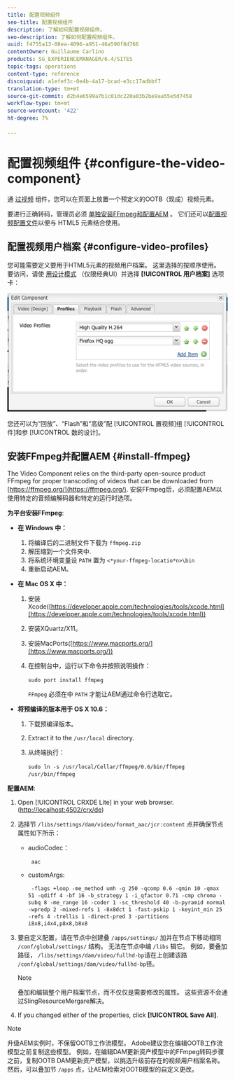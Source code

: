 ```yaml
---
title: 配置视频组件
seo-title: 配置视频组件
description: 了解如何配置视频组件。
seo-description: 了解如何配置视频组件。
uuid: f4755a13-08ea-4096-a951-46a590f8d766
contentOwner: Guillaume Carlino
products: SG_EXPERIENCEMANAGER/6.4/SITES
topic-tags: operations
content-type: reference
discoiquuid: a1efef3c-0e4b-4a17-bcad-e3cc17adbbf7
translation-type: tm+mt
source-git-commit: d2b4e6599a7b1c01dc220a03b2be9aa55e5d7458
workflow-type: tm+mt
source-wordcount: '422'
ht-degree: 7%

---
```



# 配置视频组件 {#configure-the-video-component}

通 [过视频](/help/sites-authoring/default-components-foundation.md#video) 组件，您可以在页面上放置一个预定义的OOTB（现成）视频元素。

要进行正确转码，管理员必须 [单独安装FFmpeg和配置AEM](#install-ffmpeg) 。 它们还可以[配置视频配置文件](#configure-video-profiles)以便与 HTML5 元素结合使用。

## 配置视频用户档案 {#configure-video-profiles}

您可能需要定义要用于HTML5元素的视频用户档案。 这里选择的按顺序使用。 要访问，请使 [用设计模式](/help/sites-authoring/default-components-designmode.md) （仅限经典UI）并选择 **[!UICONTROL 用户档案]** 选项卡：

![chlimage_1-317](assets/chlimage_1-317.png)

您还可以为“回放”、“Flash”和“高级”配 [!UICONTROL 置视频]组 [!UICONTROL 件]和参 [!UICONTROL 数的设计]。

## 安装FFmpeg并配置AEM {#install-ffmpeg}

The Video Component relies on the third-party open-source product FFmpeg for proper transcoding of videos that can be downloaded from [https://ffmpeg.org/](https://ffmpeg.org/). 安装FFmpeg后，必须配置AEM以使用特定的音频编解码器和特定的运行时选项。

**为平台安装FFmpeg**:

* **在 Windows 中：**

   1. 将编译后的二进制文件下载为 `ffmpeg.zip`
   1. 解压缩到一个文件夹中.
   1. 将系统环境变量设 `PATH` 置为 `<*your-ffmpeg-locatio*n>\bin`
   1. 重新启动AEM。

* **在 Mac OS X 中：**

   1. 安装Xcode([https://developer.apple.com/technologies/tools/xcode.html](https://developer.apple.com/technologies/tools/xcode.html))
   1. 安装XQuartz/X11。
   1. 安装MacPorts([https://www.macports.org/](https://www.macports.org/))
   1. 在控制台中，运行以下命令并按照说明操作：

      `sudo port install ffmpeg`

      `FFmpeg` 必须在中 `PATH` 才能让AEM通过命令行选取它。

* **将预编译的版本用于 OS X 10.6：**

   1. 下载预编译版本。
   1. Extract it to the `/usr/local` directory.
   1. 从终端执行：

      `sudo ln -s /usr/local/Cellar/ffmpeg/0.6/bin/ffmpeg /usr/bin/ffmpeg`

**配置AEM**:

1. Open [!UICONTROL CRXDE Lite] in your web browser. ([http://localhost:4502/crx/de](http://localhost:4502/crx/de))
1. 选择节 `/libs/settings/dam/video/format_aac/jcr:content` 点并确保节点属性如下所示：

   * audioCodec：

      ```
       aac
      ```

   * customArgs:

      ```
       -flags +loop -me_method umh -g 250 -qcomp 0.6 -qmin 10 -qmax 51 -qdiff 4 -bf 16 -b_strategy 1 -i_qfactor 0.71 -cmp chroma -subq 8 -me_range 16 -coder 1 -sc_threshold 40 -b-pyramid normal -wpredp 2 -mixed-refs 1 -8x8dct 1 -fast-pskip 1 -keyint_min 25 -refs 4 -trellis 1 -direct-pred 3 -partitions i8x8,i4x4,p8x8,b8x8
      ```

1. 要自定义配置，请在节点中创建叠 `/apps/settings/` 加并在节点下移动相同 `/conf/global/settings/` 结构。 无法在节点中编 `/libs` 辑它。 例如，要叠加路径， `/libs/settings/dam/video/fullhd-bp`请在上创建该路 `/conf/global/settings/dam/video/fullhd-bp`径。

   >[!NOTE]
   >
   >叠加和编辑整个用户档案节点，而不仅仅是需要修改的属性。 这些资源不会通过SlingResourceMergare解决。

1. If you changed either of the properties, click **[!UICONTROL Save All]**.

>[!NOTE]
>
>升级AEM实例时，不保留OOTB工作流模型。 Adobe建议您在编辑OOTB工作流模型之前复制这些模型。 例如，在编辑DAM更新资产模型中的FFmpeg转码步骤之前，复制OOTB DAM更新资产模型，以挑选升级前存在的视频用户档案名称。 然后，可以叠加节 `/apps` 点，让AEM检索对OOTB模型的自定义更改。

